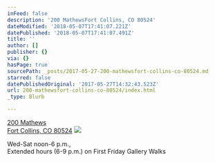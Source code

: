 ```yaml
---
inFeed: false
description: '200 MathewsFort Collins, CO 80524'
dateModified: '2018-05-07T17:41:07.221Z'
datePublished: '2018-05-07T17:41:07.491Z'
title: ''
author: []
publisher: {}
via: {}
hasPage: true
sourcePath: _posts/2017-05-27-200-mathewsfort-collins-co-80524.md
starred: false
datePublishedOriginal: '2017-05-27T14:32:43.523Z'
url: 200-mathewsfort-collins-co-80524/index.html
_type: Blurb

---
```

[200 Mathews  
Fort Collins, CO 80524][0]
![](https://the-grid-user-content.s3-us-west-2.amazonaws.com/0879f880-aabb-41a6-81e4-d613c49f6d19.jpg)

Wed-Sat noon-6 p.m.,  
Extended hours (6-9 p.m.) on First Friday Gallery Walks

[0]: https://www.google.com/maps/place/200+Mathews%2C+Fort+Collins%2C+CO+80524
